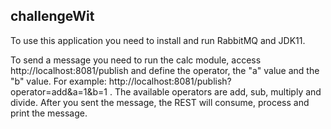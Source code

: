 ## challengeWit
To use this application you need to install and run RabbitMQ and JDK11.

To send a message you need to run the calc module, access http://localhost:8081/publish and define the operator, the "a" value and the "b" value. For example: http://localhost:8081/publish?operator=add&a=1&b=1 . The available operators are add, sub, multiply and divide.
After you sent the message, the REST will consume, process and print the message.